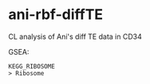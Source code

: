 # ani-rbf-diffTE
CL analysis of Ani's diff TE data in CD34


GSEA:

```
KEGG_RIBOSOME
> Ribosome
```
